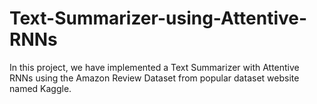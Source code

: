 # Text-Summarizer-using-Attentive-RNNs
In this project, we have implemented a Text Summarizer with Attentive RNNs using the Amazon Review Dataset from popular dataset website named Kaggle.
